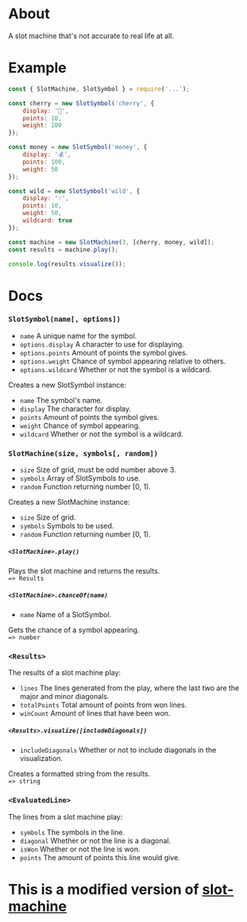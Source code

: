 # About

A slot machine that's not accurate to real life at all.  

# Example

```js
const { SlotMachine, SlotSymbol } = require('...');

const cherry = new SlotSymbol('cherry', {
    display: '🍒',
    points: 10,
    weight: 100
});

const money = new SlotSymbol('money', {
    display: '💰',
    points: 100,
    weight: 50
});

const wild = new SlotSymbol('wild', {
    display: '❔',
    points: 10,
    weight: 50,
    wildcard: true
});

const machine = new SlotMachine(3, [cherry, money, wild]);
const results = machine.play();

console.log(results.visualize());
```

# Docs

### `SlotSymbol(name[, options])`

- `name` A unique name for the symbol.
- `options.display` A character to use for displaying.
- `options.points` Amount of points the symbol gives.
- `options.weight` Chance of symbol appearing relative to others.
- `options.wildcard` Whether or not the symbol is a wildcard.

Creates a new SlotSymbol instance:  

- `name` The symbol's name.
- `display` The character for display.
- `points` Amount of points the symbol gives.
- `weight` Chance of symbol appearing.
- `wildcard` Whether or not the symbol is a wildcard.

### `SlotMachine(size, symbols[, random])`

- `size` Size of grid, must be odd number above 3.
- `symbols` Array of SlotSymbols to use.
- `random` Function returning number [0, 1).

Creates a new SlotMachine instance:  

- `size` Size of grid.
- `symbols` Symbols to be used.
- `random` Function returning number [0, 1).

##### `<SlotMachine>.play()`

Plays the slot machine and returns the results.  
`=> Results`  

##### `<SlotMachine>.chanceOf(name)`

- `name` Name of a SlotSymbol.

Gets the chance of a symbol appearing.  
`=> number`

### `<Results>`

The results of a slot machine play:

- `lines` The lines generated from the play, where the last two are the major and minor diagonals.
- `totalPoints` Total amount of points from won lines.
- `winCount` Amount of lines that have been won.

##### `<Results>.visualize([includeDiagonals])`

- `includeDiagonals` Whether or not to include diagonals in the visualization.

Creates a formatted string from the results.  
`=> string`  

### `<EvaluatedLine>`

The lines from a slot machine play:

- `symbols` The symbols in the line.
- `diagonal` Whether or not the line is a diagonal.
- `isWon` Whether or not the line is won.
- `points` The amount of points this line would give.


# This is a modified version of [slot-machine](https://npmjs.com/package/slot-machine)